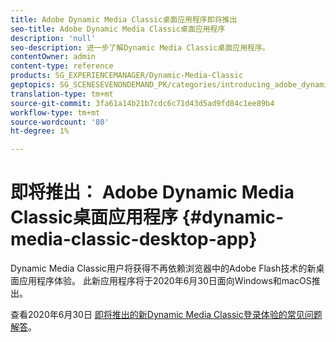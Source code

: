 ```yaml
---
title: Adobe Dynamic Media Classic桌面应用程序即将推出
seo-title: Adobe Dynamic Media Classic桌面应用程序
description: 'null'
seo-description: 进一步了解Dynamic Media Classic桌面应用程序。
contentOwner: admin
content-type: reference
products: SG_EXPERIENCEMANAGER/Dynamic-Media-Classic
geptopics: SG_SCENESEVENONDEMAND_PK/categories/introducing_adobe_dynamic_media_classic
translation-type: tm+mt
source-git-commit: 3fa61a14b21b7cdc6c71d43d5ad9fd84c1ee89b4
workflow-type: tm+mt
source-wordcount: '80'
ht-degree: 1%

---
```



# 即将推出： Adobe Dynamic Media Classic桌面应用程序 {#dynamic-media-classic-desktop-app}

Dynamic Media Classic用户将获得不再依赖浏览器中的Adobe Flash技术的新桌面应用程序体验。 此新应用程序将于2020年6月30日面向Windows和macOS推出。

查看2020年6月30日 [即将推出的新Dynamic Media Classic登录体验的常见问题解答](/help/new-ui-2020.md)。
